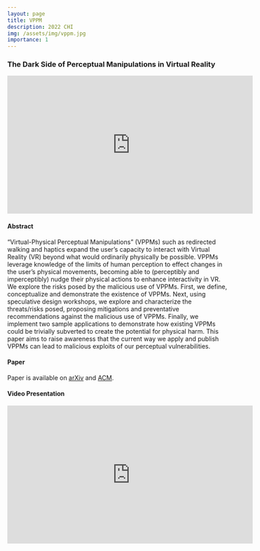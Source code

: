```yaml
---
layout: page
title: VPPM
description: 2022 CHI
img: /assets/img/vppm.jpg
importance: 1
---
```

### The Dark Side of Perceptual Manipulations in Virtual Reality

<iframe width="560" height="315" src="https://www.youtube.com/embed/uJRCchb_kAI" title="YouTube video player" frameborder="0" allow="accelerometer; autoplay; clipboard-write; encrypted-media; gyroscope; picture-in-picture" allowfullscreen></iframe>

#### Abstract

“Virtual-Physical Perceptual Manipulations” (VPPMs) such as redirected walking and haptics expand the user’s capacity to interact with Virtual Reality (VR) beyond what would ordinarily physically be possible. VPPMs leverage knowledge of the limits of human perception to effect changes in the user’s physical movements, becoming able to (perceptibly and imperceptibly) nudge their physical actions to enhance interactivity in VR. We explore the risks posed by the malicious use of VPPMs. First, we define, conceptualize and demonstrate the existence of VPPMs. Next, using speculative design workshops, we explore and characterize the threats/risks posed, proposing mitigations and preventative recommendations against the malicious use of VPPMs. Finally, we implement two sample applications to demonstrate how existing VPPMs could be trivially subverted to create the potential for physical harm. This paper aims to raise awareness that the current way we apply and publish VPPMs can lead to malicious exploits of our perceptual vulnerabilities.

#### Paper

Paper is available on [arXiv](https://arxiv.org/abs/2202.13200) and [ACM](https://dl.acm.org/doi/10.1145/3491102.3517728).

#### Video Presentation

<iframe width="560" height="315" src="https://www.youtube.com/embed/46qd0RQOQkc" title="YouTube video player" frameborder="0" allow="accelerometer; autoplay; clipboard-write; encrypted-media; gyroscope; picture-in-picture" allowfullscreen></iframe>